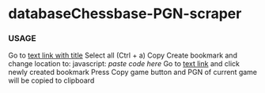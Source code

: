 # databaseChessbase-PGN-scraper

### USAGE
Go to [text link with title](https://raw.githubusercontent.com/shtayerc/databaseChessbase-PGN-scraper/master/main.js "link")  Select all (Ctrl + a)  Copy  Create bookmark and change location to:  javascript: _paste code here_  Go to [text link](http://database.chessbase.com/) and click newly created bookmark  Press Copy game button and PGN of current game will be copied to clipboard
